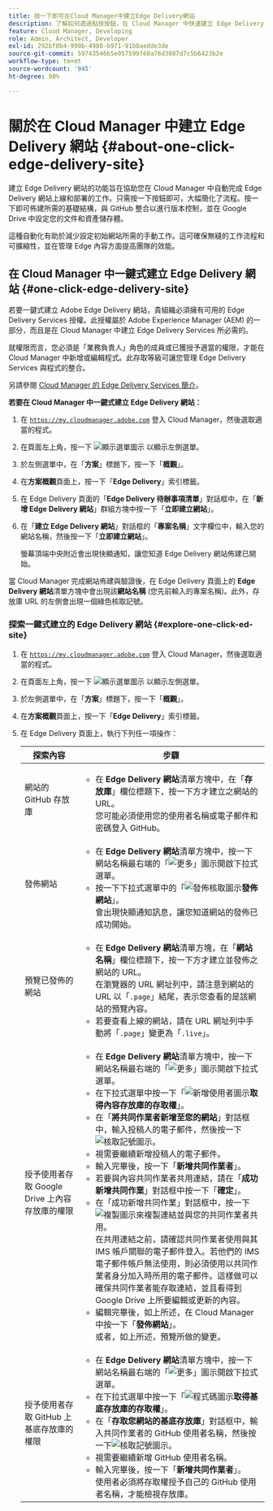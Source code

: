 ```yaml
---
title: 按一下即可在Cloud Manager中建立Edge Delivery網站
description: 了解如何透過點按按鈕，在 Cloud Manager 中快速建立 Edge Delivery 網站。
feature: Cloud Manager, Developing
role: Admin, Architect, Developer
exl-id: 292bf0b4-990b-4980-b971-91b8aedde3de
source-git-commit: 59743546b5e057599f60a76d3087d7c5b6423b2e
workflow-type: tm+mt
source-wordcount: '945'
ht-degree: 98%

---
```


# 關於在 Cloud Manager 中建立 Edge Delivery 網站 {#about-one-click-edge-delivery-site}

建立 Edge Delivery 網站的功能旨在協助您在 Cloud Manager 中自動完成 Edge Delivery 網站上線和部署的工作。只需按一下按鈕即可，大幅簡化了流程。按一下即可佈建所需的基礎結構，與 GitHub 整合以進行版本控制，並在 Google Drive 中設定您的文件和資產儲存體。

這種自動化有助於減少設定初始網站所需的手動工作。這可確保無縫的工作流程和可擴縮性，並在管理 Edge 內容方面提高團隊的效能。

<!-- >
## Practical use cases {#use-cases}

| Use case | Description |
| --- | --- |
| Website and application deployment | <ul><li>Automate the hosting and delivery of static or dynamic sites.</li><li>Ensure fast performance through edge caching. </li></ul> |
| API gateway and content delivery | <ul><li>Optimize API responses by caching data at the edge.</li><li>Reduce backend load and improved response times. </li></ul> |
| Real-time content updates | <ul><li>Instant deployment of new content across edge locations.</li><li>Support integration with automated content pipelines. </li></ul> |
| Edge computing workloads | <ul><li>Support serverless computing to process workloads closer to users.</li><li>Reduce latency and enhance performance. </li></ul> |
| Security and governance | <ul><li>Security is provided with integrated DDoS (Distributed Denial of Service) protection and WAF (Web Application Firewall) integration.</li><li>Ensure that content is delivered securely through TLS (Transport Security Layer) encryption. </li></ul> |
-->

## 在 Cloud Manager 中一鍵式建立 Edge Delivery 網站 {#one-click-edge-delivery-site}

若要一鍵式建立 Adobe Edge Delivery 網站，貴組織必須擁有可用的 Edge Delivery Services 授權。此授權屬於 Adob&#x200B;&#x200B;e Experience Manager (AEM) 的一部分，而且是在 Cloud Manager 中建立 Edge Delivery Services 所必需的。

就權限而言，您必須是「業務負責人」角色的成員或已獲授予適當的權限，才能在 Cloud Manager 中新增或編輯程式。此存取等級可讓您管理 Edge Delivery Services 與程式的整合。

另請參閱 [Cloud Manager 的 Edge Delivery Services 簡介](/help/implementing/cloud-manager/edge-delivery/introduction-to-edge-delivery-services.md)。

<!-- PROPER AEM BOT CONFIGURATIONS MUST BE IN PLACE FIRST FOR AUTOMATIC CONTENT UPDATES? TRUE or FALSE? -->

**若要在 Cloud Manager 中一鍵式建立 Edge Delivery 網站：**

1. 在 [`https://my.cloudmanager.adobe.com`](https://my.cloudmanager.adobe.com/) 登入 Cloud Manager，然後選取適當的程式。
1. 在頁面左上角，按一下 ![顯示選單圖示](https://spectrum.adobe.com/static/icons/workflow_18/Smock_ShowMenu_18_N.svg) 以顯示左側選單。
1. 於左側選單中，在「**方案**」標題下，按一下「**概觀**」。
1. 在&#x200B;**方案概觀**&#x200B;頁面上，按一下「**Edge Delivery**」索引標籤。
1. 在 Edge Delivery 頁面的「**Edge Delivery 待辦事項清單**」對話框中，在「**新增 Edge Delivery 網站**」群組方塊中按一下「**立即建立網站**」。
1. 在「**建立 Edge Delivery 網站**」對話框的「**專案名稱**」文字欄位中，輸入您的網站名稱，然後按一下「**立即建立網站**」。

   螢幕頂端中央附近會出現快顯通知，讓您知道 Edge Delivery 網站佈建已開始。

當 Cloud Manager 完成網站佈建與驗證後，在 Edge Delivery 頁面上的 **Edge Delivery 網站**&#x200B;清單方塊中會出現該&#x200B;**網站名稱** (您先前輸入的專案名稱)。此外，存放庫 URL 的左側會出現一個綠色核取記號。


### 探索一鍵式建立的 Edge Delivery 網站 {#explore-one-click-ed-site}

1. 在 [`https://my.cloudmanager.adobe.com`](https://my.cloudmanager.adobe.com/) 登入 Cloud Manager，然後選取適當的程式。
1. 在頁面左上角，按一下 ![顯示選單圖示](https://spectrum.adobe.com/static/icons/workflow_18/Smock_ShowMenu_18_N.svg) 以顯示左側選單。
1. 於左側選單中，在「**方案**」標題下，按一下「**概觀**」。
1. 在&#x200B;**方案概觀**&#x200B;頁面上，按一下「**Edge Delivery**」索引標籤。
1. 在 Edge Delivery 頁面上，執行下列任一項操作：

   | 探索內容 | 步驟 |
   | --- | --- |
   | 網站的 GitHub 存放庫 | <ul><li>在 **Edge Delivery 網站**&#x200B;清單方塊中，在「**存放庫**」欄位標題下，按一下方才建立之網站的 URL。<br>您可能必須使用您的使用者名稱或電子郵件和密碼登入 GitHub。</li> |
   | 發佈網站 | <ul><li> 在 **Edge Delivery 網站**&#x200B;清單方塊中，按一下網站名稱最右端的「![更多](https://spectrum.adobe.com/static/icons/workflow_18/Smock_More_18_N.svg)」圖示開啟下拉式選單。</li><li>按一下下拉式選單中的「![發佈核取圖示](https://spectrum.adobe.com/static/icons/workflow_18/Smock_PublishCheck_18_N.svg)**發佈網站**」。<br>會出現快顯通知訊息，讓您知道網站的發佈已成功開始。</li></ul> |
   | 預覽已發佈的網站 | <ul><li>在 **Edge Delivery 網站**&#x200B;清單方塊，在「**網站名稱**」欄位標題下，按一下方才建立並發佈之網站的 URL。<br>在瀏覽器的 URL 網址列中，請注意到網站的 URL 以「`.page`」結尾，表示您查看的是該網站的預覽內容。</li><li>若要查看上線的網站，請在 URL 網址列中手動將「`.page`」變更為「`.live`」。</li></ul> |
   | 授予使用者存取 Google Drive 上內容存放庫的權限 | <ul><li> 在 **Edge Delivery 網站**&#x200B;清單方塊中，按一下網站名稱最右端的「![更多](https://spectrum.adobe.com/static/icons/workflow_18/Smock_More_18_N.svg)」圖示開啟下拉式選單。</li><li>在下拉式選單中按一下「![新增使用者圖示](https://spectrum.adobe.com/static/icons/workflow_18/Smock_UsersAdd_18_N.svg)**取得內容存放庫的存取權**」。</li><li>在「**將共同作業者新增至您的網站**」對話框中，輸入投稿人的電子郵件，然後按一下![核取記號圖示](https://spectrum.adobe.com/static/icons/workflow_18/Smock_Checkmark_18_N.svg)。</li><li>視需要繼續新增投稿人的電子郵件。</li><li>輸入完畢後，按一下「**新增共同作業者**」。</li><li>若要與內容共同作業者共用連結，請在「**成功新增共同作業**」對話框中按一下「**確定**」。</li><li>在「成功新增共同作業」對話框中，按一下![複製圖示](https://spectrum.adobe.com/static/icons/workflow_18/Smock_Copy_18_N.svg)來複製連結並與您的共同作業者共用。<br>在共用連結之前，請確認共同作業者使用與其 IMS 帳戶關聯的電子郵件登入。若他們的 IMS 電子郵件帳戶無法使用，則必須使用以共同作業者身分加入時所用的電子郵件。這樣做可以確保共同作業者能存取連結，並且看得到 Google Drive 上所要編輯或更新的內容。</li><li>編輯完畢後，如上所述，在 Cloud Manager 中按一下「**發佈網站**」。<br>或者，如上所述，預覽所做的變更。</li></ul> |
   | 授予使用者存取 GitHub 上基底存放庫的權限 | <ul><li> 在 **Edge Delivery 網站**&#x200B;清單方塊中，按一下網站名稱最右端的「![更多](https://spectrum.adobe.com/static/icons/workflow_18/Smock_More_18_N.svg)」圖示開啟下拉式選單。</li><li>在下拉式選單中按一下「![程式碼圖示](https://spectrum.adobe.com/static/icons/workflow_18/Smock_Code_18_N.svg)**取得基底存放庫的存取權**」。</li><li>在「**存取您網站的基底存放庫**」對話框中，輸入共同作業者的 GitHub 使用者名稱，然後按一下![核取記號圖示](https://spectrum.adobe.com/static/icons/workflow_18/Smock_Checkmark_18_N.svg)。</li><li>視需要繼續新增 GitHub 使用者名稱。</li><li>輸入完畢後，按一下「**新增共同作業者**」。</li>使用者必須將存取權授予自己的 GitHub 使用者名稱，才能檢視存放庫。 |

